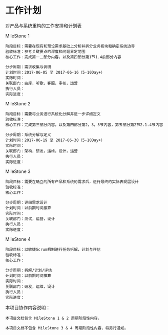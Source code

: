 # 工作计划

对产品与系统重构的工作安排和计划表

MileStone 1

```
阶段目标：需要在现有和预设需求基础上分析并拆分业务板块和确定系统边界
验收标准：参考关键要点的深度和问题界定范围
核心工作：完成第一二部分内容，以及第四部分第1节1.4前部分内容
```

```
分步周期：需求收集与调研
计划时间：2017-06-05 至 2017-06-16（5-10Day+）
实际时间：
关联部门：曲库，听歌，客服，审核，运营
执行人员：
实际进度：
```

MileStone 2

```
阶段目标：需要将业务进行系统化分解并进一步详细定义
验收标准：
核心工作：完成第三部分内容，以及第四部分第2，3，5节内容，第五部分第2节2.1.4节内容
```

```
分步周期：系统分解与定义
计划时间：2017-06-19 至 2017-06-30（5-10Day+）
实际时间：
关联部门：架构，研发，运维，设计，运营
执行人员：
实际进度：
```

MileStone 3

```
阶段目标：需要在确立的所有产品和系统的需求后，进行最终的实际表现层设计
验收标准：
核心工作：
```

```
分步周期：详细需求设计
计划时间：以前期时间推算
实际时间：
关联部门：测试，运营，设计
执行人员：
实际进度：
```

MileStone 4

```
阶段目标：以敏捷Scrum机制进行任务拆解，计划与评估
验收标准：
核心工作：
```

```
分步周期：拆解/计划/评估
计划时间：以前期时间推算
实际时间：
关联部门：研发，运维，设计
执行人员：
实际进度：
```



本项目协作内容说明：

```
本项目文档包含 MileStone 1 & 2 周期阶段性内容。

本项目文档不包含 MileStone 3 & 4 周期阶段性内容，将另行通知。
```



